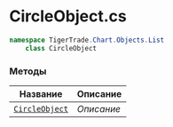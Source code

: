 
# CircleObject.cs
```csharp
namespace TigerTrade.Chart.Objects.List  
    class CircleObject
```

### Методы
| Название | Описание |
| --- | --- |
| [`CircleObject`](./Методы/CircleObject.md) | *Описание* |
